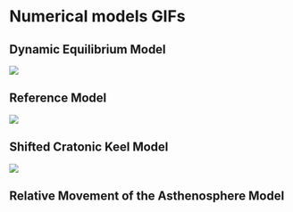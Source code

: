 # Numerical models GIFs

## Dynamic Equilibrium Model
![](https://github.com/jopmas/gifs_EGU/blob/main/Dynamic_Equilibrium_Model.gif)

## Reference Model
![](https://github.com/jopmas/gifs_EGU/blob/main/Reference_Model.gif)

## Shifted Cratonic Keel Model
![](https://github.com/jopmas/gifs_EGU/blob/main/Shifted_Cratonic_Keel_Model.gif)

## Relative Movement of the Asthenosphere Model
